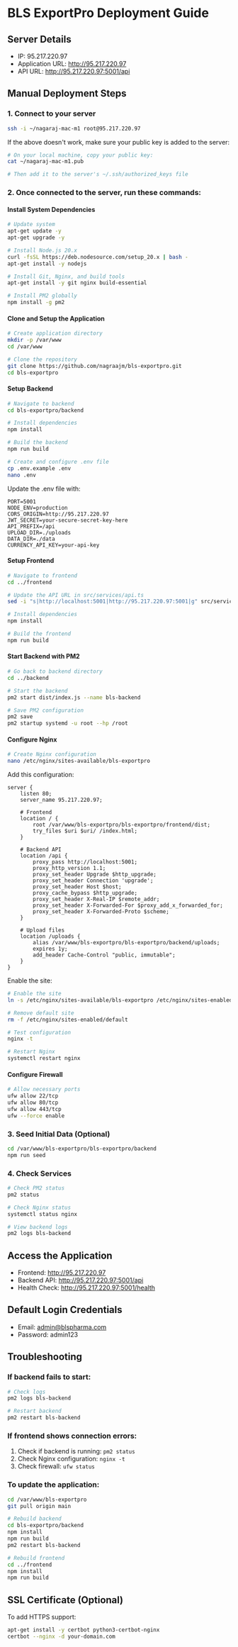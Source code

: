 # BLS ExportPro Deployment Guide

## Server Details
- IP: 95.217.220.97
- Application URL: http://95.217.220.97
- API URL: http://95.217.220.97:5001/api

## Manual Deployment Steps

### 1. Connect to your server
```bash
ssh -i ~/nagaraj-mac-m1 root@95.217.220.97
```

If the above doesn't work, make sure your public key is added to the server:
```bash
# On your local machine, copy your public key:
cat ~/nagaraj-mac-m1.pub

# Then add it to the server's ~/.ssh/authorized_keys file
```

### 2. Once connected to the server, run these commands:

#### Install System Dependencies
```bash
# Update system
apt-get update -y
apt-get upgrade -y

# Install Node.js 20.x
curl -fsSL https://deb.nodesource.com/setup_20.x | bash -
apt-get install -y nodejs

# Install Git, Nginx, and build tools
apt-get install -y git nginx build-essential

# Install PM2 globally
npm install -g pm2
```

#### Clone and Setup the Application
```bash
# Create application directory
mkdir -p /var/www
cd /var/www

# Clone the repository
git clone https://github.com/nagraajm/bls-exportpro.git
cd bls-exportpro
```

#### Setup Backend
```bash
# Navigate to backend
cd bls-exportpro/backend

# Install dependencies
npm install

# Build the backend
npm run build

# Create and configure .env file
cp .env.example .env
nano .env
```

Update the .env file with:
```
PORT=5001
NODE_ENV=production
CORS_ORIGIN=http://95.217.220.97
JWT_SECRET=your-secure-secret-key-here
API_PREFIX=/api
UPLOAD_DIR=./uploads
DATA_DIR=./data
CURRENCY_API_KEY=your-api-key
```

#### Setup Frontend
```bash
# Navigate to frontend
cd ../frontend

# Update the API URL in src/services/api.ts
sed -i "s|http://localhost:5001|http://95.217.220.97:5001|g" src/services/api.ts

# Install dependencies
npm install

# Build the frontend
npm run build
```

#### Start Backend with PM2
```bash
# Go back to backend directory
cd ../backend

# Start the backend
pm2 start dist/index.js --name bls-backend

# Save PM2 configuration
pm2 save
pm2 startup systemd -u root --hp /root
```

#### Configure Nginx
```bash
# Create Nginx configuration
nano /etc/nginx/sites-available/bls-exportpro
```

Add this configuration:
```nginx
server {
    listen 80;
    server_name 95.217.220.97;

    # Frontend
    location / {
        root /var/www/bls-exportpro/bls-exportpro/frontend/dist;
        try_files $uri $uri/ /index.html;
    }

    # Backend API
    location /api {
        proxy_pass http://localhost:5001;
        proxy_http_version 1.1;
        proxy_set_header Upgrade $http_upgrade;
        proxy_set_header Connection 'upgrade';
        proxy_set_header Host $host;
        proxy_cache_bypass $http_upgrade;
        proxy_set_header X-Real-IP $remote_addr;
        proxy_set_header X-Forwarded-For $proxy_add_x_forwarded_for;
        proxy_set_header X-Forwarded-Proto $scheme;
    }

    # Upload files
    location /uploads {
        alias /var/www/bls-exportpro/bls-exportpro/backend/uploads;
        expires 1y;
        add_header Cache-Control "public, immutable";
    }
}
```

Enable the site:
```bash
# Enable the site
ln -s /etc/nginx/sites-available/bls-exportpro /etc/nginx/sites-enabled/

# Remove default site
rm -f /etc/nginx/sites-enabled/default

# Test configuration
nginx -t

# Restart Nginx
systemctl restart nginx
```

#### Configure Firewall
```bash
# Allow necessary ports
ufw allow 22/tcp
ufw allow 80/tcp
ufw allow 443/tcp
ufw --force enable
```

### 3. Seed Initial Data (Optional)
```bash
cd /var/www/bls-exportpro/bls-exportpro/backend
npm run seed
```

### 4. Check Services
```bash
# Check PM2 status
pm2 status

# Check Nginx status
systemctl status nginx

# View backend logs
pm2 logs bls-backend
```

## Access the Application

- Frontend: http://95.217.220.97
- Backend API: http://95.217.220.97:5001/api
- Health Check: http://95.217.220.97:5001/health

## Default Login Credentials
- Email: admin@blspharma.com
- Password: admin123

## Troubleshooting

### If backend fails to start:
```bash
# Check logs
pm2 logs bls-backend

# Restart backend
pm2 restart bls-backend
```

### If frontend shows connection errors:
1. Check if backend is running: `pm2 status`
2. Check Nginx configuration: `nginx -t`
3. Check firewall: `ufw status`

### To update the application:
```bash
cd /var/www/bls-exportpro
git pull origin main

# Rebuild backend
cd bls-exportpro/backend
npm install
npm run build
pm2 restart bls-backend

# Rebuild frontend
cd ../frontend
npm install
npm run build
```

## SSL Certificate (Optional)
To add HTTPS support:
```bash
apt-get install -y certbot python3-certbot-nginx
certbot --nginx -d your-domain.com
```